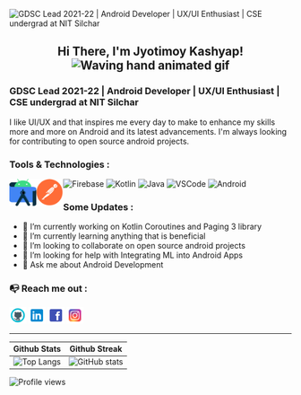 ![GDSC Lead 2021-22 | Android Developer | UX/UI Enthusiast | CSE undergrad at NIT Silchar](https://github.com/JyotimoyKashyap/JyotimoyKashyap/blob/main/assets/banner/banner.gif?raw=true)


<h2 align="center">
    Hi There, I'm Jyotimoy Kashyap!
    <img src="https://raw.githubusercontent.com/nixin72/nixin72/master/wave.gif" 
         alt="Waving hand animated gif"
         height="45"
         width="45" />
</h3>

### GDSC Lead 2021-22 | Android Developer | UX/UI Enthusiast | CSE undergrad at NIT Silchar


I like UI/UX and that inspires me every day to make to enhance my skills more and more on Android and its latest advancements. I'm always looking for contributing to open source android projects. 


### Tools & Technologies : 
![Firebase](https://img.icons8.com/color/50/000000/firebase.png)
<img align="left" alt="Android Studio" width="48px" height="48px" src="https://raw.githubusercontent.com/JyotimoyKashyap/JyotimoyKashyap/6ac6694aecdc748790c9639bfb723269948e7090/assets/icons/android-studio.svg" />
<img align="left" alt="Postman" width="48px" height="48px" src="https://github.com/JyotimoyKashyap/JyotimoyKashyap/blob/main/assets/icons/postman_icon.png?raw=true" />
![Kotlin](https://img.icons8.com/color/48/000000/kotlin.png)
![Java](https://img.icons8.com/color/48/000000/java-coffee-cup-logo--v2.png)
![VSCode](https://img.icons8.com/fluency/48/000000/visual-studio-code-2019.png)
![Android](https://img.icons8.com/fluency/50/000000/android-os.png)


### Some Updates :
- 🔭 I’m currently working on Kotlin Coroutines and Paging 3 library 
- 🌱 I’m currently learning anything that is beneficial  
- 👯 I’m looking to collaborate on open source android projects  
- 🤔 I’m looking for help with Integrating ML into Android Apps 
- 💬 Ask me about Android Development  


### 📭 Reach me out : 
[<img src='https://github.com/JyotimoyKashyap/JyotimoyKashyap/blob/main/assets/icons/github_icon.png?raw=true' alt='github' height='30'>](https://github.com/JyotimoyKashyap) [<img src='https://github.com/JyotimoyKashyap/JyotimoyKashyap/blob/main/assets/icons/linkedin_icon.png?raw=true' alt='linkedin' height='30'>](https://www.linkedin.com/in/https://www.linkedin.com/in/jyotimoykashyap//)  [<img src='https://github.com/JyotimoyKashyap/JyotimoyKashyap/blob/main/assets/icons/facebook_icon.png?raw=true' alt='facebook' height='30'>](https://www.facebook.com/https://www.facebook.com/jyotimoy.kashyap.33)  [<img src='https://github.com/JyotimoyKashyap/JyotimoyKashyap/blob/main/assets/icons/instagram_icon.png?raw=true' alt='instagram' height='30'>](https://www.instagram.com/https://www.instagram.com/jyotimoy_kashyap06//)  



<!-- ![GitHub stats](https://github-readme-stats.vercel.app/api?username=JyotimoyKashyap&show_icons=true&count_private=true&theme=tokyonight)   -->

---

<!-- ![GitHub Activity Graph](https://activity-graph.herokuapp.com/graph?username=JyotimoyKashyap&theme=github)   -->

<!-- ![GitHub streak stats](https://github-readme-streak-stats.herokuapp.com/?user=JyotimoyKashyap&theme=dark)  -->

| Github Stats | Github Streak |
|--------------|---------------|
|![Top Langs](https://github-readme-stats.vercel.app/api/top-langs/?username=JyotimoyKashyap&layout=compact&theme=tokyonight&hide=javascript,css,ejs,html,shell) | ![GitHub stats](https://github-readme-stats.vercel.app/api?username=JyotimoyKashyap&show_icons=true&count_private=true&theme=tokyonight)    |



![Profile views](https://gpvc.arturio.dev/JyotimoyKashyap)  
